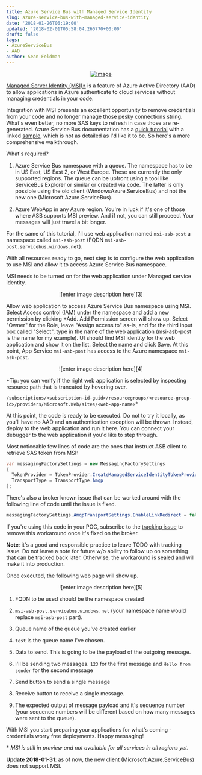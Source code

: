 ```yaml
---
title: Azure Service Bus with Managed Service Identity
slug: azure-service-bus-with-managed-service-identity
date: '2018-01-26T06:19:00'
updated: '2018-02-01T05:58:04.260770+00:00'
draft: false
tags:
- AzureServiceBus
- AAD
author: Sean Feldman
---
```

<center>
[![image][1]][2]
</center>

[Managed Server Identity (MSI)*](https://docs.microsoft.com/en-us/azure/active-directory/msi-overview) is a feature of Azure Active Directory (AAD) to allow applications in Azure authenticate to cloud services without managing credentials in your code. 

Integration with MSI presents an excellent opportunity to remove credentials from your code and no longer manage those pesky connections string. What's even better, no more SAS keys to refresh in case those are re-generated. Azure Service Bus documentation has a [quick tutorial](https://docs.microsoft.com/en-ca/azure/service-bus-messaging/service-bus-managed-service-identity) with a linked [sample](https://github.com/Azure/azure-service-bus/tree/master/samples/DotNet/Microsoft.ServiceBus.Messaging/ManagedServiceIdentity), which is not as detailed as I'd like it to be. So here's a more comprehensive walkthrough.

What's required?

1. Azure Service Bus namespace with a queue. The namespace has to be in US East, US East 2, or West Europe. These are currently the only supported regions. The queue can be upfront using a tool like ServiceBus Explorer or similar or created via code. The latter is only possible using the old client (WindowsAzure.ServiceBus) and not the new one (Microsoft.Azure.ServiceBus). 

2. Azure WebApp in any Azure region. You're in luck if it's one of those where ASB supports MSI preview. And if not, you can still proceed. Your messages will just travel a bit longer.

For the same of this tutorial, I'll use web application named `msi-asb-post` a namespace called `msi-asb-post` (FQDN `msi-asb-post.servicebus.windows.net`).

With all resources ready to go, next step is to configure the web application to use MSI and allow it to access Azure Service Bus namespace. 

MSI needs to be turned on for the web application under Managed service identity.

<center>![enter image description here][3]</center>

Allow web application to access Azure Service Bus namespace using MSI. Select Access control (IAM) under the namespace and add a new permission by clicking +Add. Add Permission screen will show up. Select "Owner" for the Role, leave "Assign access to" as-is, and for the third input box called "Select", type in the name of the web application (msi-asb-post is the name for my example). UI should find MSI identity for the web application and show it on the list. Select the name and click Save. At this point, App Service `msi-asb-post` has access to the Azure namespace `msi-asb-post`.

<center>![enter image description here][4]</center>

*Tip: you can verify if the right web application is selected by inspecting resource path that is trancated by hovering over.  
`/subscriptions/<subscription-id-guid>/resourcegroups/<resource-group-id>/providers/Microsoft.Web/sites/<web-app-name>`*

At this point, the code is ready to be executed. Do not to try it locally, as you'll have no AAD and an authentication exception will be thrown. Instead, deploy to the web application and run it here. You can connect your debugger to the web application if you'd like to step through.

Most noticeable few lines of code are the ones that instruct ASB client to retrieve SAS token from MSI:

```csharp
var messagingFactorySettings = new MessagingFactorySettings
{
  TokenProvider = TokenProvider.CreateManagedServiceIdentityTokenProvider(ServiceAudience.ServiceBusAudience),
  TransportType = TransportType.Amqp
};
```
There's also a broker known issue that can be worked around with the following line of code until the issue is fixed.

```csharp
messagingFactorySettings.AmqpTransportSettings.EnableLinkRedirect = false;
```
If you're using this code in your POC, subscribe to the [tracking issue](https://github.com/Azure/azure-service-bus/issues/136) to remove this workaround once it's fixed on the broker.

**Note**: it's a good and responsible practice to leave TODO with tracking issue. Do not leave a note for future w/o ability to follow up on something that can be tracked back later. Otherwise, the workaround is sealed and will make it into production.

Once executed, the following web page will show up.

<center>![enter image description here][5]</center>

1. FQDN to be used should be the namespace created
2. `msi-asb-post.servicebus.windows.net` (your namespace name would replace `msi-asb-post` part).
3. Queue name of the queue you've created earlier
4. `test` is the queue name I've chosen.
5. Data to send. This is going to be the payload of the outgoing message.
6. I'll be sending two messages. `123` for the first message and `Hello from sender` for the second message
7. Send button to send a single message
8. Receive button to receive a single message.
9. The expected output of message payload and it's sequence number (your sequence numbers will be different based on how many messages were sent to the queue).

With MSI you start preparing your applications for what's coming - credentials worry free deployments. Happy messaging!

\* *MSI is still in preview and not available for all services in all regions yet.*

**Update 2018-01-31**: as of now, the new client (Microsoft.Azure.ServiceBus) does not support MSI.

[1]: https://aspblogs.blob.core.windows.net:443/media/sfeldman/2018/msi-asb/00.private.jpg
[2]: https://weblogs.asp.net/sfeldman/azure-service-bus-with-managed-service-identity
[3]: https://aspblogs.blob.core.windows.net:443/media/sfeldman/2018/msi-asb/01.msi.webapp.png
[4]: https://aspblogs.blob.core.windows.net:443/media/sfeldman/2018/msi-asb/02.permissionpng.png
[5]: https://aspblogs.blob.core.windows.net:443/media/sfeldman/2018/msi-asb/03.execution.png
